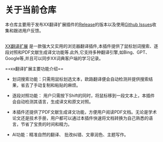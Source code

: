 # 关于当前仓库      
本仓库主要用于发布XX翻译扩展插件的[Release](https://github.com/xianwenzi888/test-fanyi/releases)的版本以及使用[Github Issues](https://github.com/xianwenzi888/test-fanyi/issues)收集和跟进用户反馈。<br><br>

[XX翻译扩展]() 是一款强大又实用的浏览器翻译插件,本插件提供了鼠标划词搜索、逐段对照和PDF文献生成译文功能等.此外,它支持多种翻译引擎,如Bing、GPT、Google等,并且可以同步XX词典客户端的学习记录。<br>

==xx翻译扩展主要功能介绍==
- 划词搜索功能：只需用鼠标划选文本，欧路翻译便会自动检测并提供搜索结果，省去了手动复制和粘贴的麻烦。<br>

- 逐段对照功能： 用户只需按下Shift的同时，将鼠标移到一段文本上，本插件会自动检测其语言，生成译文和原文对照。<br>

- 本插件还提供了PDF文献生成译文功能，方便用户阅读PDF文档。无论是学术论文还是技术手册，用户都可以通过本插件快速将文档转换为自己熟悉的语言，节省了宝贵的时间和精力。<br>

- AI功能：精准自然的翻译、 批改纠错、文章润色、主题写作。







